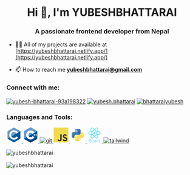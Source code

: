 <h1 align="center">Hi 👋, I'm YUBESHBHATTARAI</h1>
<h3 align="center">A passionate frontend developer from Nepal</h3>

- 👨‍💻 All of my projects are available at [https://yubeshbhattarai.netlify.app/](https://yubeshbhattarai.netlify.app/)

- 📫 How to reach me **yubeshbhattarai@gmail.com**

<h3 align="left">Connect with me:</h3>
<p align="left">
<a href="https://linkedin.com/in/yubesh-bhattarai-93a198322" target="blank"><img align="center" src="https://raw.githubusercontent.com/rahuldkjain/github-profile-readme-generator/master/src/images/icons/Social/linked-in-alt.svg" alt="yubesh-bhattarai-93a198322" height="30" width="40" /></a>
<a href="https://fb.com/yubesh.bhattarai" target="blank"><img align="center" src="https://raw.githubusercontent.com/rahuldkjain/github-profile-readme-generator/master/src/images/icons/Social/facebook.svg" alt="yubesh.bhattarai" height="30" width="40" /></a>
<a href="https://instagram.com/bhattaraiyubesh" target="blank"><img align="center" src="https://raw.githubusercontent.com/rahuldkjain/github-profile-readme-generator/master/src/images/icons/Social/instagram.svg" alt="bhattaraiyubesh" height="30" width="40" /></a>
</p>

<h3 align="left">Languages and Tools:</h3>
<p align="left"> <a href="https://www.cprogramming.com/" target="_blank" rel="noreferrer"> <img src="https://raw.githubusercontent.com/devicons/devicon/master/icons/c/c-original.svg" alt="c" width="40" height="40"/> </a> <a href="https://www.w3schools.com/cpp/" target="_blank" rel="noreferrer"> <img src="https://raw.githubusercontent.com/devicons/devicon/master/icons/cplusplus/cplusplus-original.svg" alt="cplusplus" width="40" height="40"/> </a> <a href="https://git-scm.com/" target="_blank" rel="noreferrer"> <img src="https://www.vectorlogo.zone/logos/git-scm/git-scm-icon.svg" alt="git" width="40" height="40"/> </a> <a href="https://developer.mozilla.org/en-US/docs/Web/JavaScript" target="_blank" rel="noreferrer"> <img src="https://raw.githubusercontent.com/devicons/devicon/master/icons/javascript/javascript-original.svg" alt="javascript" width="40" height="40"/> </a> <a href="https://www.python.org" target="_blank" rel="noreferrer"> <img src="https://raw.githubusercontent.com/devicons/devicon/master/icons/python/python-original.svg" alt="python" width="40" height="40"/> </a> <a href="https://reactjs.org/" target="_blank" rel="noreferrer"> <img src="https://raw.githubusercontent.com/devicons/devicon/master/icons/react/react-original-wordmark.svg" alt="react" width="40" height="40"/> </a> <a href="https://tailwindcss.com/" target="_blank" rel="noreferrer"> <img src="https://www.vectorlogo.zone/logos/tailwindcss/tailwindcss-icon.svg" alt="tailwind" width="40" height="40"/> </a> </p>

<p><img align="center" src="https://github-readme-stats.vercel.app/api/top-langs?username=yubeshbhattarai&show_icons=true&locale=en&layout=compact" alt="yubeshbhattarai" /></p>

<p><img align="center" src="https://github-readme-streak-stats.herokuapp.com/?user=yubeshbhattarai&" alt="yubeshbhattarai" /></p>
